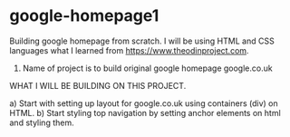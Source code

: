 # google-homepage1
Building google homepage from scratch. I will be using HTML and CSS languages what I learned from https://www.theodinproject.com.

1. Name of project is to build original google homepage google.co.uk

WHAT I WILL BE BUILDING ON THIS PROJECT.

a) Start with setting up layout for google.co.uk using containers (div) on HTML.
b) Start styling top navigation by setting anchor elements on html and styling them.